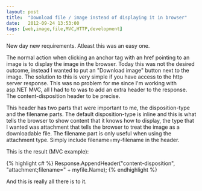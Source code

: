 ```yaml
---
layout: post
title:  "Download file / image instead of displaying it in browser"
date:   2012-09-24 13:53:00
tags: [web,image,file,MVC,HTTP,development]
---
```


New day new requirements. Atleast this was an easy one.

The normal action when clicking an anchor tag with an href pointing to an image is to display the image in the browser. Today this was not the desired outcome, instead I wanted to put an "Download image" button next to the image. The solution to this is very simple if you have access to the http server response. This was no problem for me since I'm working with asp.NET MVC, all I had to to was to add an extra header to the response. The content-disposition header to be precise.

This header has two parts that were important to me, the disposition-type and the filename parts. The default disposition-type is inline and this is what tells the browser to show content that it knows how to display, the type that I wanted was attachment that tells the browser to treat the image as a downloadable file. The filename part is only useful when using the attachment type. Simply include filename=my-filename in the header.

This is the result (MVC example):

{% highlight c# %}
Response.AppendHeader("content-disposition", "attachment;filename=" + myfile.Name);
{% endhighlight %}

And this is really all there is to it.